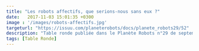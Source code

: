 ```yaml
---
title: "Les robots affectifs, que serions-nous sans eux ?"
date:   2017-11-03 15:01:35 +0300
image : '/images/robots-affectifs.jpg'
targeturl: "https://issuu.com/planeterobots/docs/planete_robots29/52"
description: "Table ronde publiée dans le Planète Robots n°29 de septembre - octobre 2014."
tags: [Table Ronde]
---
```


<!--- Exemple de post sans lien
layout: post
title: "Ze planet is very hot!"
date:   2024-10-02 15:01:35 +0300
image:  '/images/04.jpg'
description: "Vidéo de la conférence présentée lors des FLUPA UX Days 2018 à la Cité des Sciences et de l'Industrie de Paris."
tags: [Conférence]
---

J'ai présenté mon avis sur le charbon 

# coucou!-->